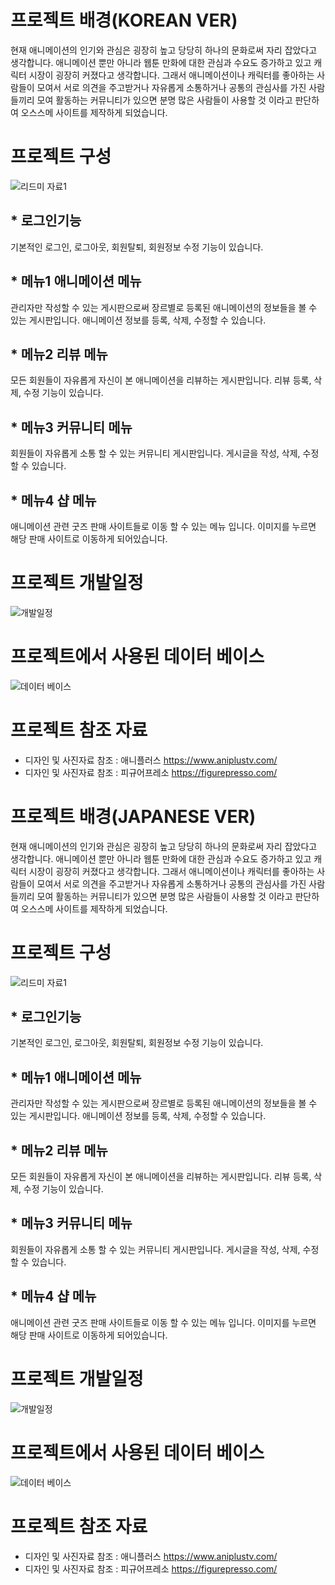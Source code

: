 # 프로젝트 배경(KOREAN VER)

현재 애니메이션의 인기와 관심은 굉장히 높고 당당히 하나의 문화로써 자리 잡았다고 생각합니다. 애니메이션 뿐만 아니라 웹툰 만화에 대한 관심과 수요도 증가하고 있고 캐릭터 시장이 굉장히 커졌다고 생각합니다. 그래서 애니메이션이나 캐릭터를 좋아하는 사람들이 모여서 서로 의견을 주고받거나 자유롭게 소통하거나 공통의 관심사를 가진 사람들끼리 모여 활동하는 커뮤니티가 있으면 분명 많은 사람들이 사용할 것 이라고 판단하여 오스스메 사이트를 제작하게 되었습니다.

# 프로젝트 구성

![리드미 자료1](https://user-images.githubusercontent.com/107026915/187813391-aa33f575-69bf-470a-b48d-a7611f08cea6.png)
## * 로그인기능
기본적인 로그인, 로그아웃, 회원탈퇴, 회원정보 수정 기능이 있습니다.
## * 메뉴1 애니메이션 메뉴
관리자만 작성할 수 있는 게시판으로써 장르별로 등록된 애니메이션의 정보들을 볼 수 있는 게시판입니다.
애니메이션 정보를 등록, 삭제, 수정할 수 있습니다.
## * 메뉴2 리뷰 메뉴
모든 회원들이 자유롭게 자신이 본 애니메이션을 리뷰하는 게시판입니다.
리뷰 등록, 삭제, 수정 기능이 있습니다.
## * 메뉴3 커뮤니티 메뉴
회원들이 자유롭게 소통 할 수 있는 커뮤니티 게시판입니다.
게시글을 작성, 삭제, 수정 할 수 있습니다.
## * 메뉴4 샵 메뉴
애니메이션 관련 굿즈 판매 사이트들로 이동 할 수 있는 메뉴 입니다.
이미지를 누르면 해당 판매 사이트로 이동하게 되어있습니다.
# 프로젝트 개발일정

![개발일정](https://user-images.githubusercontent.com/107026915/187835163-3fb997e3-f5ad-4304-8b8b-4525e78ec197.png)


# 프로젝트에서 사용된 데이터 베이스

![데이터 베이스](https://user-images.githubusercontent.com/107026915/187835152-04aa231d-56a0-46ba-94f1-f7b423564a36.png)

# 프로젝트 참조 자료
* 디자인 및 사진자료 참조 : 애니플러스 https://www.aniplustv.com/
* 디자인 및 사진자료 참조 : 피규어프레소 https://figurepresso.com/

# 프로젝트 배경(JAPANESE VER)

현재 애니메이션의 인기와 관심은 굉장히 높고 당당히 하나의 문화로써 자리 잡았다고 생각합니다. 애니메이션 뿐만 아니라 웹툰 만화에 대한 관심과 수요도 증가하고 있고 캐릭터 시장이 굉장히 커졌다고 생각합니다. 그래서 애니메이션이나 캐릭터를 좋아하는 사람들이 모여서 서로 의견을 주고받거나 자유롭게 소통하거나 공통의 관심사를 가진 사람들끼리 모여 활동하는 커뮤니티가 있으면 분명 많은 사람들이 사용할 것 이라고 판단하여 오스스메 사이트를 제작하게 되었습니다.

# 프로젝트 구성

![리드미 자료1](https://user-images.githubusercontent.com/107026915/187813391-aa33f575-69bf-470a-b48d-a7611f08cea6.png)
## * 로그인기능
기본적인 로그인, 로그아웃, 회원탈퇴, 회원정보 수정 기능이 있습니다.
## * 메뉴1 애니메이션 메뉴
관리자만 작성할 수 있는 게시판으로써 장르별로 등록된 애니메이션의 정보들을 볼 수 있는 게시판입니다.
애니메이션 정보를 등록, 삭제, 수정할 수 있습니다.
## * 메뉴2 리뷰 메뉴
모든 회원들이 자유롭게 자신이 본 애니메이션을 리뷰하는 게시판입니다.
리뷰 등록, 삭제, 수정 기능이 있습니다.
## * 메뉴3 커뮤니티 메뉴
회원들이 자유롭게 소통 할 수 있는 커뮤니티 게시판입니다.
게시글을 작성, 삭제, 수정 할 수 있습니다.
## * 메뉴4 샵 메뉴
애니메이션 관련 굿즈 판매 사이트들로 이동 할 수 있는 메뉴 입니다.
이미지를 누르면 해당 판매 사이트로 이동하게 되어있습니다.
# 프로젝트 개발일정

![개발일정](https://user-images.githubusercontent.com/107026915/187835163-3fb997e3-f5ad-4304-8b8b-4525e78ec197.png)


# 프로젝트에서 사용된 데이터 베이스

![데이터 베이스](https://user-images.githubusercontent.com/107026915/187835152-04aa231d-56a0-46ba-94f1-f7b423564a36.png)

# 프로젝트 참조 자료
* 디자인 및 사진자료 참조 : 애니플러스 https://www.aniplustv.com/
* 디자인 및 사진자료 참조 : 피규어프레소 https://figurepresso.com/


